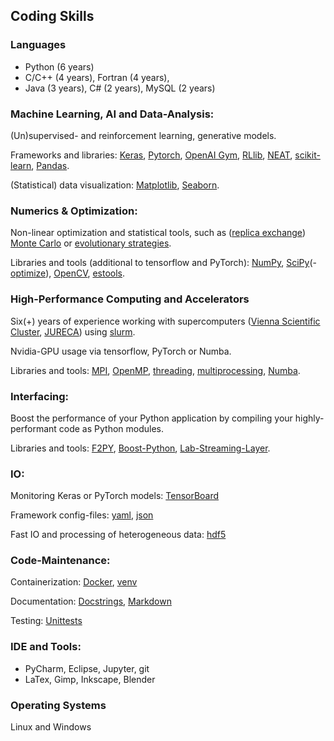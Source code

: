## Coding Skills
### Languages
- Python (6 years)
- C/C++ (4 years), Fortran (4 years), 
- Java (3 years), C# (2 years), MySQL (2 years)

### Machine Learning, AI and Data-Analysis: 
(Un)supervised- and reinforcement learning, generative models.

Frameworks and libraries: 
[Keras](https://keras.io/), 
[Pytorch](https://pytorch.org/), 
[OpenAI Gym](https://gym.openai.com/),
[RLlib](https://docs.ray.io/en/latest/rllib.html),
[NEAT](https://neat-python.readthedocs.io/en/latest/),
[scikit-learn](https://scikit-learn.org/),
[Pandas](https://pandas.pydata.org/).

(Statistical) data visualization:
[Matplotlib](https://matplotlib.org/),
[Seaborn](https://seaborn.pydata.org/).

### Numerics & Optimization:
Non-linear optimization and statistical tools, such as ([replica exchange](https://en.wikipedia.org/wiki/Parallel_tempering)) [Monte Carlo](https://de.wikipedia.org/wiki/Monte-Carlo-Simulation) or [evolutionary strategies](https://en.wikipedia.org/wiki/Evolution_strategy).

Libraries and tools (additional to tensorflow and PyTorch):
[NumPy](https://numpy.org/),
[SciPy](https://scipy.org/)(-[optimize](https://docs.scipy.org/doc/scipy/reference/optimize.html)),
[OpenCV](https://opencv.org/),
[estools](https://github.com/hardmaru/estool).

### High-Performance Computing and Accelerators
Six(+) years of experience working with supercomputers ([Vienna Scientific Cluster](https://www.vsc.ac.at/home/), [JURECA](https://www.fz-juelich.de/ias/jsc/EN/Expertise/Supercomputers/JURECA/JURECA_node.html)) using [slurm](https://slurm.schedmd.com/documentation.html).

Nvidia-GPU usage via tensorflow, PyTorch or Numba.

Libraries and tools:
[MPI](https://www.open-mpi.org/),
[OpenMP](https://www.openmp.org/),
[threading](https://docs.python.org/3/library/threading.html),
[multiprocessing](https://docs.python.org/3/library/multiprocessing.html),
[Numba](https://numba.pydata.org/).

### Interfacing:
Boost the performance of your Python application by compiling your highly-performant code as Python modules.

Libraries and tools:
[F2PY](https://numpy.org/doc/stable/f2py/),
[Boost-Python](https://www.boost.org/doc/libs/1_63_0/libs/python/doc/html/index.html),
[Lab-Streaming-Layer](https://labstreaminglayer.readthedocs.io/info/intro.html).

### IO:
Monitoring Keras or PyTorch models: [TensorBoard](https://www.tensorflow.org/tensorboard)

Framework config-files: [yaml](https://yaml.org/), [json](https://www.json.org/json-en.html)

Fast IO and processing of heterogeneous data: [hdf5](https://www.hdfgroup.org/solutions/hdf5/)

### Code-Maintenance:
Containerization: [Docker](https://www.docker.com/), [venv](https://docs.conda.io/projects/conda/en/latest/user-guide/tasks/manage-environments.html)

Documentation: [Docstrings](https://www.python.org/dev/peps/pep-0257/), [Markdown](https://daringfireball.net/projects/markdown/)

Testing: [Unittests](https://docs.python.org/3/library/unittest.html)

### IDE and Tools: 
- PyCharm, Eclipse, Jupyter, git
- LaTex, Gimp, Inkscape, Blender

### Operating Systems
Linux and Windows
